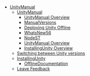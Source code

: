  - [UnityManual]()
	 - [UnityManual]()
		 - [UnityManual Overview](UnityManual.md)
		 - [ManualVersions](ManualVersions.md)
		 - [Deploying Unity Offline](DeployingUnityOffline.md)
		 - [WhatsNew56](WhatsNew56.md)
		 - [NodeST](NodeST.md)
		 - [UnityManual Overview](UnityManual_1.md)
		 - [InstallingUnity Overview](InstallingUnity.md)
	 - [Switching between Unity versions](SwitchingDocumentationVersions.md)
	 - [InstallingUnity]()
		 - [OfflineDocumentation](OfflineDocumentation.md)
	 - [Leave Feedback](LeaveFeedback.md)
